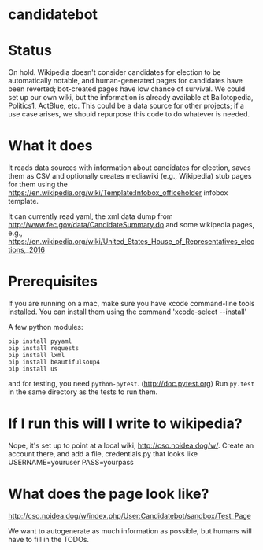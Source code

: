 # candidatebot

# Status
On hold. Wikipedia doesn't consider candidates for election to be automatically notable, and human-generated pages for candidates have been reverted; bot-created pages have low chance of survival. We could set up our own wiki, but the information is already available at Ballotopedia, Politics1, ActBlue, etc. This could be a data source for other projects; if a use case arises, we should repurpose this code to do whatever is needed.

# What it does
It reads data sources with information about candidates for election, saves them as CSV and optionally creates mediawiki (e.g., Wikipedia) stub pages for them using the https://en.wikipedia.org/wiki/Template:Infobox_officeholder infobox template.

It can currently read yaml, the xml data dump from http://www.fec.gov/data/CandidateSummary.do and some wikipedia pages, e.g., 
https://en.wikipedia.org/wiki/United_States_House_of_Representatives_elections,_2016


# Prerequisites

If you are running on a mac, make sure you have xcode command-line tools installed. You can install them using the command 'xcode-select --install'

A few python modules:

```
pip install pyyaml
pip install requests
pip install lxml
pip install beautifulsoup4
pip install us
```

and for testing, you need `python-pytest`. (http://doc.pytest.org)
Run `py.test` in the same directory as the tests to run them.


# If I run this will I write to wikipedia?
Nope, it's set up to point at a local wiki, http://cso.noidea.dog/w/. Create an account there, and add a file, credentials.py that looks like
USERNAME=youruser
PASS=yourpass


# What does the page look like?

http://cso.noidea.dog/w/index.php/User:Candidatebot/sandbox/Test_Page

We want to autogenerate as much information as possible, but humans will have to fill in the TODOs.
